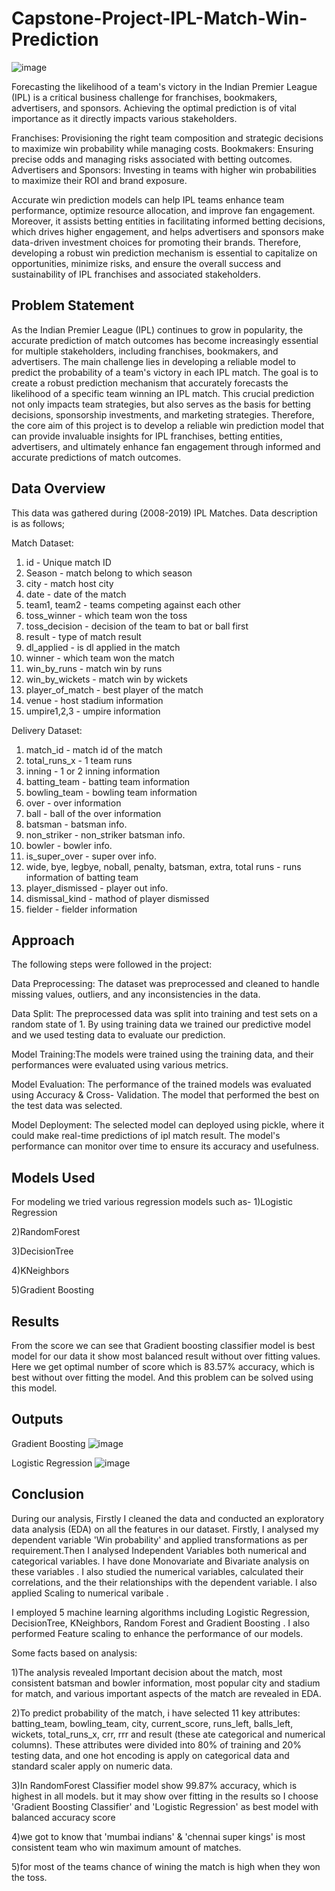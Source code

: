 # Capstone-Project-IPL-Match-Win-Prediction

![image](https://github.com/Ankit-770/IPL-Win-Prediction-project/assets/90442965/1699d619-276b-4f88-83c5-f2d0669a9a96)


Forecasting the likelihood of a team's victory in the Indian Premier League (IPL) is a critical business challenge for franchises, bookmakers, advertisers, and sponsors. Achieving the optimal prediction is of vital importance as it directly impacts various stakeholders.

Franchises: Provisioning the right team composition and strategic decisions to maximize win probability while managing costs.
Bookmakers: Ensuring precise odds and managing risks associated with betting outcomes.
Advertisers and Sponsors: Investing in teams with higher win probabilities to maximize their ROI and brand exposure.

Accurate win prediction models can help IPL teams enhance team performance, optimize resource allocation, and improve fan engagement. Moreover, it assists betting entities in facilitating informed betting decisions, which drives higher engagement, and helps advertisers and sponsors make data-driven investment choices for promoting their brands.
Therefore, developing a robust win prediction mechanism is essential to capitalize on opportunities, minimize risks, and ensure the overall success and sustainability of IPL franchises and associated stakeholders.

## Problem Statement

As the Indian Premier League (IPL) continues to grow in popularity, the accurate prediction of match outcomes has become increasingly essential for multiple stakeholders, including franchises, bookmakers, and advertisers. The main challenge lies in developing a reliable model to predict the probability of a team's victory in each IPL match. The goal is to create a robust prediction mechanism that accurately forecasts the likelihood of a specific team winning an IPL match. This crucial prediction not only impacts team strategies, but also serves as the basis for betting decisions, sponsorship investments, and marketing strategies. Therefore, the core aim of this project is to develop a reliable win prediction model that can provide invaluable insights for IPL franchises, betting entities, advertisers, and ultimately enhance fan engagement through informed and accurate predictions of match outcomes.

## Data Overview

This data was gathered during (2008-2019) IPL Matches. Data description is as follows;

Match Dataset:

1. id - Unique match ID
2. Season - match belong to which season
3. city - match host city
4. date - date of the match
5. team1, team2 - teams competing against each other
6. toss_winner - which team won the toss
7. toss_decision - decision of the team to bat or ball first
8. result - type of match result
9. dl_applied - is dl applied in the match
10. winner - which team won the match
11. win_by_runs - match win by runs
12. win_by_wickets - match win by wickets
13. player_of_match - best player of the match
14. venue - host stadium information
15. umpire1,2,3 - umpire information

Delivery Dataset:

1. match_id - match id of the match
2. total_runs_x - 1 team runs
3. inning - 1 or 2 inning information
4. batting_team - batting team information
5. bowling_team - bowling team information
6. over - over information
7. ball - ball of the over information
8. batsman - batsman info.
9. non_striker - non_striker batsman info.
10. bowler - bowler info.
11. is_super_over - super over info.
12. wide, bye, legbye, noball, penalty, batsman, extra, total runs - runs information of batting team
13. player_dismissed - player out info.
14. dismissal_kind - mathod of player dismissed
15. fielder - fielder information

## Approach
The following steps were followed in the project:

Data Preprocessing: The dataset was preprocessed and cleaned to handle missing values, outliers, and any inconsistencies in the data.

Data Split: The preprocessed data was split into training and test sets on a random state of 1. By using training data we trained our predictive model and we used testing data to evaluate our prediction.

Model Training:The models were trained using the training data, and their performances were evaluated using various metrics.

Model Evaluation: The performance of the trained models was evaluated using Accuracy & Cross- Validation. The model that performed the best on the test data was selected.

Model Deployment: The selected model can deployed using pickle, where it could make real-time predictions of ipl match result. The model's performance can monitor over time to ensure its accuracy and usefulness.

## Models Used
For modeling we tried various regression models such as- 
1)Logistic Regression

2)RandomForest

3)DecisionTree

4)KNeighbors

5)Gradient Boosting

## Results
From the score we can see that Gradient boosting classifier model is best model for our data it show most balanced result without over fitting values. Here we get optimal number of score which is 83.57% accuracy, which is best without over fitting the model. And this problem can be solved using this model.

## Outputs

Gradient Boosting
![image](https://github.com/Ankit-770/IPL-Win-Prediction-project/assets/90442965/16542ca5-ef2a-40b6-a19c-6b32d4ba633a)

Logistic Regression
![image](https://github.com/Ankit-770/IPL-Win-Prediction-project/assets/90442965/068cdbcd-8715-4c87-8e87-523997b2a55f)



## Conclusion
During our analysis, Firstly I cleaned the data and conducted an exploratory data analysis (EDA) on all the features in our dataset. Firstly, I analysed my dependent variable 'Win probability' and applied transformations as per requirement.Then I analysed Independent Variables both numerical and categorical variables. I have done Monovariate and Bivariate analysis on these variables . I also studied the numerical variables, calculated their correlations, and the their relationships with the dependent variable. I also applied Scaling to numerical varibale .

I employed 5 machine learning algorithms including Logistic Regression, DecisionTree, KNeighbors, Random Forest and Gradient Boosting . I also performed Feature scaling to enhance the performance of our models.

Some facts based on analysis:

1)The analysis revealed Important decision about the match, most consistent batsman and bowler information, most popular city and stadium for match, and various important aspects of the match are revealed in EDA.

2)To predict probability of the match, i have selected 11 key attributes: batting_team, bowling_team, city, current_score, runs_left, balls_left, wickets, total_runs_x, crr, rrr and result (these ate categorical and numerical columns). These attributes were divided into 80% of training and 20% testing data, and one hot encoding is apply on categorical data and standard scaler apply on numeric data.

3)In RandomForest Classifier model show 99.87% accuracy, which is highest in all models. but it may show over fitting in the results so I choose 'Gradient Boosting Classifier' and 'Logistic Regression' as best model with balanced accuracy score

4)we got to know that 'mumbai indians' & 'chennai super kings' is most consistent team who win maximum amount of matches.

5)for most of the teams chance of wining the match is high when they won the toss.
